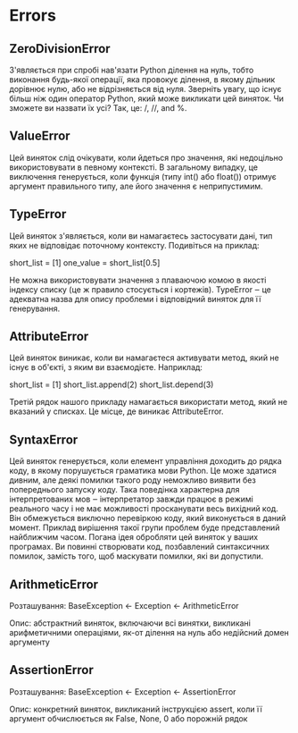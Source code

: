 # Errors

## ZeroDivisionError

З'являється при спробі нав'язати Python ділення на нуль, тобто виконання будь-якої операції,
яка провокує ділення, в якому дільник дорівнює нулю, або не відрізняється від нуля.
Зверніть увагу, що існує більш ніж один оператор Python, який може викликати цей виняток.
Чи зможете ви назвати їх усі? Так, це: /, //, and %.

## ValueError

Цей виняток слід очікувати, коли йдеться про значення, які недоцільно використовувати в певному контексті.
В загальному випадку, це виключення генерується, коли функція (типу int() або float())
отримує аргумент правильного типу, але його значення є неприпустимим.

## TypeError

Цей виняток з'являється, коли ви намагаєтесь застосувати дані, тип яких не відповідає поточному контексту. Подивіться на приклад:

short_list = [1]
one_value = short_list[0.5]

Не можна використовувати значення з плаваючою комою в якості індексу списку (це ж правило стосується і кортежів).
TypeError ‒ це адекватна назва для опису проблеми і відповідний виняток для її генерування.

## AttributeError

Цей виняток виникає, коли ви намагаєтеся активувати метод, який не існує в об'єкті, з яким ви взаємодієте. Наприклад:

short_list = [1]
short_list.append(2)
short_list.depend(3)

Третій рядок нашого прикладу намагається використати метод, який не вказаний у списках. Це місце, де виникає AttributeError.

## SyntaxError

Цей виняток генерується, коли елемент управління доходить до рядка коду, в якому порушується граматика мови Python.
 Це може здатися дивним, але деякі помилки такого роду неможливо виявити без попереднього запуску коду.
 Така поведінка характерна для інтерпретованих мов ‒ інтерпретатор завжди працює в режимі реального часу
 і не має можливості просканувати весь вихідний код. Він обмежується виключно перевіркою коду, який виконується
в даний момент. Приклад вирішення такої групи проблем буде представлений найближчим часом.
Погана ідея обробляти цей виняток у ваших програмах. Ви повинні створювати код, позбавлений синтаксичних помилок,
замість того, щоб маскувати помилки, які ви допустили.

## ArithmeticError
Розташування: BaseException ← Exception ← ArithmeticError

Опис: абстрактний виняток, включаючи всі винятки, викликані арифметичними операціями, як-от ділення на нуль або недійсний домен аргументу

## AssertionError
Розташування: BaseException ← Exception ← AssertionError

Опис: конкретний виняток, викликаний інструкцією assert, коли її аргумент обчислюється як False, None, 0 або порожній рядок